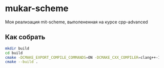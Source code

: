 # mukar-scheme

Моя реализация mit-scheme, выполененная на курсе cpp-advanced

## Как собрать
```bash
mkdir build
cd build
cmake -DCMAKE_EXPORT_COMPILE_COMMANDS=ON -DCMAKE_CXX_COMPILER=clang++-16 ..
cmake --build .
```



